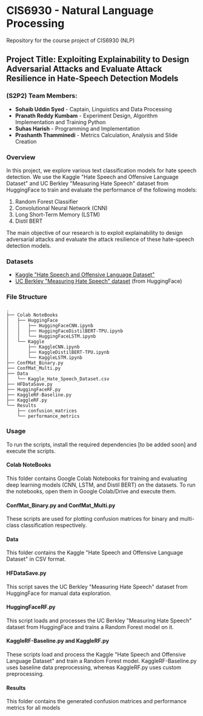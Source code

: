 # CIS6930 - Natural Language Processing 

Repository for the course project of CIS6930 (NLP)

## Project Title: Exploiting Explainability to Design Adversarial Attacks and Evaluate Attack Resilience in Hate-Speech Detection Models

### (S2P2) Team Members:

-   **Sohaib Uddin Syed** - Captain, Linguistics and Data Processing
-   **Pranath Reddy Kumbam** - Experiment Design, Algorithm Implementation and Training Python
-   **Suhas Harish** - Programming and Implementation
-   **Prashanth Thamminedi** - Metrics Calculation, Analysis and Slide Creation

### Overview

In this project, we explore various text classification models for hate speech detection. We use the Kaggle "Hate Speech and Offensive Language Dataset" and UC Berkley "Measuring Hate Speech" dataset from HuggingFace to train and evaluate the performance of the following models:

1.  Random Forest Classifier
2.  Convolutional Neural Network (CNN)
3.  Long Short-Term Memory (LSTM)
4.  Distil BERT

The main objective of our research is to exploit explainability to design adversarial attacks and evaluate the attack resilience of these hate-speech detection models.

### Datasets

-   [Kaggle "Hate Speech and Offensive Language Dataset"](https://www.kaggle.com/datasets/mrmorj/hate-speech-and-offensive-language-dataset)
-   [UC Berkley "Measuring Hate Speech" dataset](https://huggingface.co/datasets/ucberkeley-dlab/measuring-hate-speech) (from HuggingFace)

### File Structure

```
.
├── Colab NoteBooks
│   ├── HuggingFace
│   │   ├── HuggingFaceCNN.ipynb
│   │   ├── HuggingFaceDistilBERT-TPU.ipynb
│   │   └── HuggingFaceLSTM.ipynb
│   └── Kaggle
│       ├── KaggleCNN.ipynb
│       ├── KaggleDistilBERT-TPU.ipynb
│       └── KaggleLSTM.ipynb
├── ConfMat_Binary.py
├── ConfMat_Multi.py
├── Data
│   └── Kaggle_Hate_Speech_Dataset.csv
├── HFDataSave.py
├── HuggingFaceRF.py
├── KaggleRF-Baseline.py
├── KaggleRF.py
└── Results
    ├── confusion_matrices
    └── performance_metrics
```

### Usage

To run the scripts, install the required dependencies [to be added soon] and execute the scripts.

#### Colab NoteBooks

This folder contains Google Colab Notebooks for training and evaluating deep learning models (CNN, LSTM, and Distil BERT) on the datasets. To run the notebooks, open them in Google Colab/Drive and execute them.

#### ConfMat_Binary.py and ConfMat_Multi.py

These scripts are used for plotting confusion matrices for binary and multi-class classification respectively. 

#### Data

This folder contains the Kaggle "Hate Speech and Offensive Language Dataset" in CSV format. 

#### HFDataSave.py

This script saves the UC Berkley "Measuring Hate Speech" dataset from HuggingFace for manual data exploration. 

#### HuggingFaceRF.py

This script loads and processes the UC Berkley "Measuring Hate Speech" dataset from HuggingFace and trains a Random Forest model on it. 

#### KaggleRF-Baseline.py and KaggleRF.py

These scripts load and process the Kaggle "Hate Speech and Offensive Language Dataset" and train a Random Forest model. KaggleRF-Baseline.py uses baseline data preprocessing, whereas KaggleRF.py uses custom preprocessing. 

#### Results

This folder contains the generated confusion matrices and performance metrics for all models
